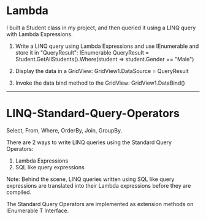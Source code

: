 # Lambda

I built a Student class in my project, and then queried it using a LINQ query with Lambda Expressions.

1. Write a LINQ query using Lambda Expressions and use IEnumerable and store it in "QueryResult": 
IEnumerable<Student> QueryResult = Student.GetAllStudents().Where(student => student.Gender == "Male")

2. Display the data in a GridView: GridView1.DataSource = QueryResult

3. Invoke the data bind method to the GridView: GridView1.DataBind()

-------------------------------
# LINQ-Standard-Query-Operators

Select, From, Where, OrderBy, Join, GroupBy.

There are 2 ways to write LINQ queries using the Standard Query Operators:
1. Lambda Expressions
2. SQL like query expressions

Note: Behind the scene, LINQ queries written using SQL like query expressions are translated into their Lambda expressions before they are compiled. 

The Standard Query Operators are implemented as extension methods on IEnumerable T Interface. 
